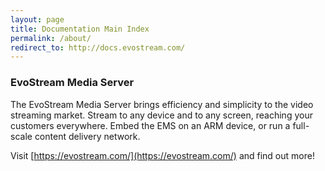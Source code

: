 ```yaml
---
layout: page
title: Documentation Main Index
permalink: /about/
redirect_to: http://docs.evostream.com/
---
```


### EvoStream Media Server

The EvoStream Media Server brings efficiency and simplicity to the video streaming market. Stream to any device and to any screen, reaching your customers everywhere. Embed the EMS on an ARM device, or run a full-scale content delivery network.

Visit [https://evostream.com/](https://evostream.com/) and find out more!

